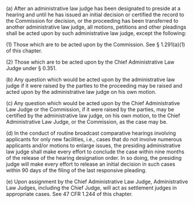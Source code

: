 (a) After an administrative law judge has been designated to preside at a hearing and until he has issued an initial decision or certified the record to the Commission for decision, or the proceeding has been transferred to another administrative law judge, all motions, petitions and other pleadings shall be acted upon by such administrative law judge, except the following:

(1) Those which are to be acted upon by the Commission. See § 1.291(a)(1) of this chapter.

(2) Those which are to be acted upon by the Chief Administrative Law Judge under § 0.351.

(b) Any question which would be acted upon by the administrative law judge if it were raised by the parties to the proceeding may be raised and acted upon by the administrative law judge on his own motion.

(c) Any question which would be acted upon by the Chief Administrative Law Judge or the Commission, if it were raised by the parties, may be certified by the administrative law judge, on his own motion, to the Chief Administrative Law Judge, or the Commission, as the case may be.

(d) In the conduct of routine broadcast comparative hearings involving applicants for only new facilities, i.e., cases that do not involve numerous applicants and/or motions to enlarge issues, the presiding administrative law judge shall make every effort to conclude the case within nine months of the release of the hearing designation order. In so doing, the presiding judge will make every effort to release an initial decision in such cases within 90 days of the filing of the last responsive pleading.

(e) Upon assignment by the Chief Administrative Law Judge, Administrative Law Judges, including the Chief Judge, will act as settlement judges in appropriate cases. See 47 CFR 1.244 of this chapter.

